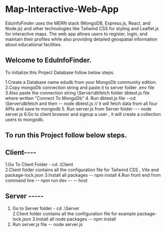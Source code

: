 # Map-Interactive-Web-App
EduinfoFinder uses the MERN stack (MongoDB, Express.js, React, and Node.js) and other technologies like Tailwind CSS for styling and Leaflet.js for interactive maps. The web app allows users to register, login, and maintain their profiles while also providing detailed geospatial information about educational facilities.

Welcome to EduInfoFinder.
-------------------------
To initialize this Project Database follow below steps.

1.Create a Database name edudb from your MongoDb community edition.
2.Copy mongoDb connection string and paste it to server folder .env file 
3.Also paste the connection string \Server\dbfetch folder dbtest.js file where written "Connect To MongoDb"
4. Run dbtest.js file --cd \Server\dbfetch and then -- node dbtest.js // it will fetch data from all four APIs and save to mongodb
5. Run server.js from Server folder --- node server.js
6.Go to client browser and signup a user , it will create a collection users to mongodb.

To run this Project follow below steps.
---------------------------------------
Client----
--------------
1.Go To Client Folder - cd .\Client\
2.Client folder contains all the configuration file for Tailwind CSS , Vite and package-lock.json
3.Install all packages -- npm install 
4.Run front end from command line  -- npm run dev -- -- host

Server -----
---------------
1. Go to Server folder - cd .\Server\
2.Client folder contains all the configuration file for example package-lock.json
3.Install all node packages -- npm install 
4. Run server.js file -- node server.js


